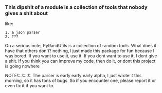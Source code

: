 ### This dipshit of a module is a collection of tools that nobody gives a shit about

like:

    1. a json parser
    2. ???

On a serious note, PyRandUtils is a collection of random tools. What does it have that others don't? nothing, I just made this package for fun because I was bored.
If you want to use it, use it. If you dont want to use it, I dont give a shit. If you think you can improve my code, then do it, or dont this project is going nowhere

NOTE!:::!::::!::
The parser is early early early alpha, I just wrote it this morning, so it has tons of bugs. So if you encounter one, please report it or even fix it if you want to. 
